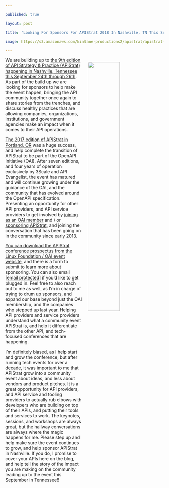 ---
published: true
layout: post
title: 'Looking For Sponsors For APIStrat 2018 In Nashville, TN This September'
image: https://s3.amazonaws.com/kinlane-productions2/apistrat/apistrat-conference-sponsorship-prospectus.png
---

<p><img src="https://s3.amazonaws.com/kinlane-productions2/apistrat/apistrat-conference-sponsorship-prospectus.png" width="45%" align="right" style="padding: 15px;" />
<p>We are building up to <a href="https://events.linuxfoundation.org/events/apistrat-2018/">the 9th edition of API Strategy &amp; Practice (APIStrat) happening in Nashville, Tennessee this September 24th through 26th</a>. As part of the build up we are looking for sponsors to help make the event happen, bringing the API community together once again to share stories from the trenches, and discuss healthy practices that are allowing companies, organizations, institutions, and government agencies make an impact when it comes to their API operations.

<p><a href="http://events17.linuxfoundation.org/events/apistrat">The 2017 edition of APIStrat in Portland, OR</a> was a huge success, and help complete the transition of APIStrat to be part of the OpenAPI Initiative (OAI). After seven editions, and four years of operation exclusively by 3Scale and API Evangelist, the event has matured and will continue growing under the guidance of the OAI, and the community that has evolved around the OpenAPI specification. Presenting an opportunity for other API providers, and API service providers to get involved by <a href="https://www.openapis.org/membership/join">joining as an OAI member</a> and / or <a href="https://events.linuxfoundation.org/events/apistrat-2018/sponsor/">sponsoring APIStrat</a>, and joining the conversation that has been going on in the community since early 2013.

<p><a href="https://events.linuxfoundation.org/events/apistrat-2018/sponsor/">You can download the APIStrat conference prospectus from the Linux Foundation / OAI event website</a>, and there is a form to submit to learn more about sponsoring. You can also email  <a href="/cdn-cgi/l/email-protection" class="__cf_email__" data-cfemail="87e6f7eef4f3f5e6f3f4f7e8e9f4e8f5f4efeef7f4c7ebeee9f2ffe1e8f2e9e3e6f3eee8e9a9e8f5e0">[email&#160;protected]</a> if you’d like to get plugged in. Feel free to also reach out to me as well, as I’m in charge of trying to drum up sponsors, and expand our base beyond just the OAI membership, and the companies who stepped up last year. Helping API providers and service providers understand what a community event APIStrat is, and help it differentiate from the other API, and tech-focused conferences that are happening.

<p>I’m definitely biased, as I help start and grow the conference, but after running tech events for over a decade, it was important to me that APIStrat grow into a community event about ideas, and less about vendors and product pitches. It is a great opportunity for API providers, and API service and tooling providers to actually rub elbows with developers who are building on top of their APIs, and putting their tools and services to work. The keynotes, sessions, and workshops are always great, but the hallway conversations are always where the magic happens for me. Please step up and help make sure the event continues to grow, and help sponsor APIStrat in Nashville. If you do, I promise to cover your APIs here on the blog, and help tell the story of the impact you are making on the community leading up to the event this September in Tennessee!!


